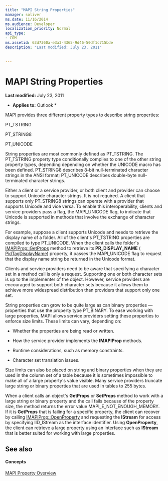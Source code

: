 ```yaml
---
title: "MAPI String Properties"
manager: soliver
ms.date: 11/16/2014
ms.audience: Developer
localization_priority: Normal
api_type:
- COM
ms.assetid: 63d7360a-e3a3-4365-9d46-50df1c715bde
description: "Last modified: July 23, 2011"
 
 
---
```


# MAPI String Properties

 **Last modified:** July 23, 2011 
  
 * **Applies to:** Outlook * 
  
MAPI provides three different property types to describe string properties:
  
PT_TSTRING
  
PT_STRING8
  
PT_UNICODE
  
String properties are most commonly defined as PT_TSTRING. The PT_TSTRING property type conditionally compiles to one of the other string property types, depending depending on whether the UNICODE macro has been defined. PT_STRING8 describes 8-bit null-terminated character strings in the ANSI format; PT_UNICODE describes double-byte null-terminated character strings. 
  
Either a client or a service provider, or both client and provider can choose to support Unicode character strings. It is not required. A client that supports only PT_STRING8 strings can operate with a provider that supports Unicode and vice versa. To enable this interoperability, clients and service providers pass a flag, the MAPI_UNICODE flag, to indicate that Unicode is supported in methods that involve the exchange of character strings. 
  
For example, suppose a client supports Unicode and needs to retrieve the display name of a folder. All of the client's PT_TSTRING properties are compiled to type PT_UNICODE. When the client calls the folder's [IMAPIProp::GetProps](imapiprop-getprops.md) method to retrieve its **PR_DISPLAY_NAME** ( [PidTagDisplayName](pidtagdisplayname-canonical-property.md)) property, it passes the MAPI_UNICODE flag to request that the display name string be returned in the Unicode format. 
  
Clients and service providers need to be aware that specifying a character set in a method call is only a request. Supporting one or both character sets is up to the implementer of the object. However, service providers are encouraged to support both character sets because it allows them to achieve more widespread distribution than providers that support only one set. 
  
String properties can grow to be quite large as can binary properties — properties that use the property type PT_BINARY. To ease working with large properties, MAPI allows service providers setting these properties to enforce size limits. These limits can vary, depending on:
  
- Whether the properties are being read or written.
    
- How the service provider implements the **IMAPIProp** methods. 
    
- Runtime considerations, such as memory constraints.
    
- Character set translation issues. 
    
Size limits can also be placed on string and binary properties when they are used in the column set of a table because it is sometimes impossible to make all of a large property's value visible. Many service providers truncate large string or binary properties that are used in tables to 255 bytes. 
  
When a client calls an object's **GetProps** or **SetProps** method to work with a large string or binary property and the call fails because of the property size, the method returns the error value MAPI_E_NOT_ENOUGH_MEMORY. If it is **GetProps** that is failing for a specific property, the client can recover by calling [IMAPIProp::OpenProperty](imapiprop-openproperty.md) and requesting the **IStream** for access by specifying IID_IStream as the interface identifier. Using **OpenProperty**, the client can retrieve a large property using an interface such as **IStream** that is better suited for working with large properties. 
  
## See also

#### Concepts

[MAPI Property Overview](mapi-property-overview.md)

